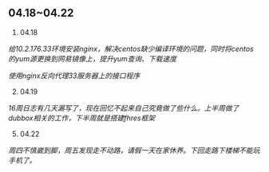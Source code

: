 ## 04.18~04.22
1. 04.18
  
  *给10.2.176.33环境安装nginx，解决centos缺少编译环境的问题，同时将centos的yum源更换到网易镜像上，提升yum查询、下载速度*

  *使用nginx反向代理33服务器上的接口程序*

2. 04.19
  
  *16周日志有几天漏写了，现在回忆不起来自己究竟做了些什么。上半周做了dubbox相关的工作，下半周就是搭建fhres框架*


5. 04.22

  *周四不慎崴到脚，周五发现走不动路，请假一天在家休养。下回走路下楼梯不能玩手机了。*
